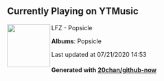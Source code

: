 ## Currently Playing on YTMusic

[<img align="left" width="100" src="https://lh3.googleusercontent.com/vZyME8YUJp042QSMYGC-K_wZORM3fRIzuXcr4v36vZ2rNiwlNH09RDlLOfEtg-L9F54nyU0Pg1I46smx_w">](https://music.youtube.com/channel/UCyBSCPJQM-Ux6lHSASQHQdA)

LFZ - Popsicle

**Albums**: Popsicle

Last updated at 07/21/2020 14:53

#### Generated with [20chan/github-now](https://github.com/20chan/github-now)


<!--
**20chan/20chan** is a ✨ _special_ ✨ repository because its `README.md` (this file) appears on your GitHub profile.

Here are some ideas to get you started:

- 🔭 I’m currently working on ...
- 🌱 I’m currently learning ...
- 👯 I’m looking to collaborate on ...
- 🤔 I’m looking for help with ...
- 💬 Ask me about ...
- 📫 How to reach me: ...
- 😄 Pronouns: ...
- ⚡ Fun fact: ...
-->
